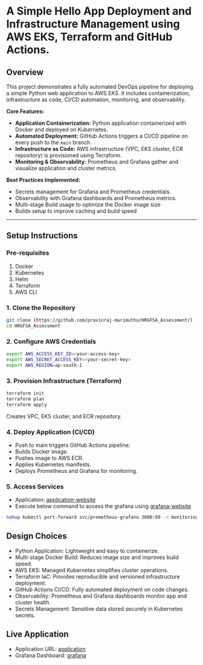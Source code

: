 # A Simple Hello App Deployment and Infrastructure Management using AWS EKS, Terraform and GitHub Actions.

## Overview

This project demonstrates a fully automated DevOps pipeline for deploying a simple Python web application to AWS EKS. It includes containerization, infrastructure as code, CI/CD automation, monitoring, and observability.

**Core Features:**

- **Application Containerization:** Python application containerized with Docker and deployed on Kubernetes.
- **Automated Deployment:** GitHub Actions triggers a CI/CD pipeline on every push to the `main` branch.
- **Infrastructure as Code:** AWS infrastructure (VPC, EKS cluster, ECR repository) is provisioned using Terraform.
- **Monitoring & Observability:** Prometheus and Grafana gather and visualize application and cluster metrics.

**Best Practices Implemented:**

- Secrets management for Grafana and Prometheus credentials.
- Observability with Grafana dashboards and Prometheus metrics.
- Multi-stage Build usage to optimize the Docker image size 
- Buildx setup to improve caching and build speed

---

## Setup Instructions

### Pre-requisites

1. Docker 
2. Kubernetes
3. Helm
4. Terraform
5. AWS CLI

### 1. Clone the Repository

```bash
git clone (https://github.com/pravinraj-marimuthu/HRGFSA_Assessment/)
cd HRGFSA_Assessment
```

### 2. Configure AWS Credentials

```bash
export AWS_ACCESS_KEY_ID=<your-access-key>
export AWS_SECRET_ACCESS_KEY=<your-secret-key>
export AWS_REGION=ap-south-1
```

### 3. Provision Infrastructure (Terraform)

```bash
terraform init
terraform plan
terraform apply
```
Creates VPC, EKS cluster, and ECR repository.

### 4. Deploy Application (CI/CD)

- Push to main triggers GitHub Actions pipeline:
- Builds Docker image.
- Pushes image to AWS ECR.
- Applies Kubernetes manifests.
- Deploys Prometheus and Grafana for monitoring.

### 5. Access Services

- Application: [application-website](http://acaa9573b09c141d3a0b6041b5e68b90-946784810.ap-south-1.elb.amazonaws.com/)
- Execute below command to access the grafana using [grafana-website](http://localhost:3000/)
```bash
nohup kubectl port-forward svc/prometheus-grafana 3000:80 -n monitoring > /tmp/grafana.log 2>&1 &
```

## Design Choices

- Python Application: Lightweight and easy to containerize.
- Multi-stage Docker Build: Reduces image size and improves build speed.
- AWS EKS: Managed Kubernetes simplifies cluster operations.
- Terraform IaC: Provides reproducible and versioned infrastructure deployment.
- GitHub Actions CI/CD: Fully automated deployment on code changes.
- Observability: Prometheus and Grafana dashboards monitor app and cluster health.
- Secrets Management: Sensitive data stored securely in Kubernetes secrets.

## Live Application

- Application URL: [application](http://acaa9573b09c141d3a0b6041b5e68b90-946784810.ap-south-1.elb.amazonaws.com/)
- Grafana Dashboard: [grafana](http://localhost:3000/)